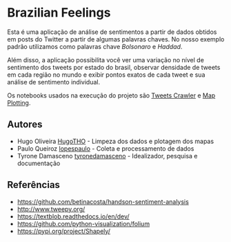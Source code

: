 # Brazilian Feelings

Esta é uma aplicação de análise de sentimentos a partir de dados obtidos em posts do Twitter a partir de algumas palavras chaves. 
No nosso exemplo padrão utilizamos como palavras chave *Bolsonaro* e *Haddad*.

Além disso, a aplicação possibilita você ver uma variação no nível de sentimento dos tweets por estado do brasil, observar densidade de tweets em cada região no mundo e exibir pontos exatos de cada tweet e sua análise de sentimento individual.

Os notebooks usados na execução do projeto são [Tweets Crawler](src/tweet_crawler.ipynb) e [Map Plotting](src/plotagem_do_mapa.ipynb).

## Autores

- Hugo Oliveira [HugoTHO](https://github.com/HugoTHO)  - Limpeza dos dados e plotagem dos mapas
- Paulo Queiroz [lopespaulo](https://github.com/lopespaulo) - Coleta e processamento de dados
- Tyrone Damasceno [tyronedamasceno](https://github.com/tyronedamasceno) - Idealizador, pesquisa e documentação

## Referências

- https://github.com/betinacosta/handson-sentiment-analysis
- http://www.tweepy.org/
- https://textblob.readthedocs.io/en/dev/
- https://github.com/python-visualization/folium
- https://pypi.org/project/Shapely/
